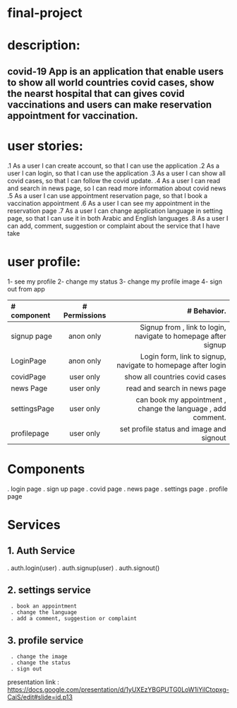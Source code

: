 # final-project

# description:
## covid-19 App is an application that enable users to show all world countries covid cases, show the nearst hospital that can gives covid vaccinations and users can make reservation appointment for vaccination.


# user stories: 
.1 As a user I can create account, so that I can use the application
.2 As a user I can login, so that I can use the application 
.3 As a user I can show all covid cases, so that I can follow the covid update.
.4 As a user I can read and search in news page, so I can read more information about covid news
.5 As a user I can use appointment reservation page, so that I book a vaccination appointment
.6 As a user I can see my appointment in the reservation page 
.7 As a user I can change application language in setting page, so that I can use it in both Arabic and English languages
.8 As a user I can add, comment, suggestion or complaint about the service that I have take 

# user profile:
1- see my profile 
2- change my status 
3- change my profile image 
4- sign out from app



| # component  | # Permissions            | # Behavior.   |
| :---         |     :---:                |          ---: |
| signup  page | anon only <AnonRoute>    | Signup from , link to login, navigate to homepage after signup   |
| LoginPage    | anon only <AnonRoute>    | Login form, link to signup, navigate to homepage after login     |
| covidPage    | user only <PrivateRoute> | show all countries covid cases                                   |
| news Page    | user only <PrivateRoute> | read and search in news page                                     |
| settingsPage | user only <PrivateRoute> |  can book my appointment , change the language , add comment.    |
| profilepage  | user only <PrivateRoute> | set profile status and image and signout                          |
  
  
# Components 
  . login page
  . sign up page
  . covid page 
  . news page 
  . settings page 
  . profile page 
  
  
  # Services
  
## 1. Auth Service
   . auth.login(user)
   . auth.signup(user)
   . auth.signout()
  
  
 ## 2. settings service
     . book an appointment 
     . change the language
     . add a comment, suggestion or complaint
  
  ## 3. profile service
     . change the image 
     . change the status 
     . sign out
 
  presentation link : https://docs.google.com/presentation/d/1yUXEzYBGPUTG0LoW1iYilCtopxg-CaiS/edit#slide=id.p13
  

